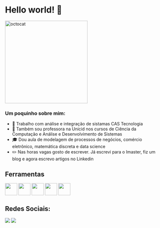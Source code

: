 # Hello world! 👋

<img width="273" alt="octocat" src="https://user-images.githubusercontent.com/15464302/144764740-cd371e94-e716-4838-85be-9315052c8a6a.png">

### Um poquinho sobre mim:

- 🏢 Trabalho com análise e integração de sistamas CAS Tecnologia
- 🏫 Também sou professora na Unicid nos cursos de Ciência da Computação e Análise e Desenvolvimento de Sistemas
- 🎓 Dou aula de modelagem de processos de negócios, comércio eletrônico, matemática discreta e data science 
- ✏️ Nas horas vagas gosto de escrever. Já escrevi para o Imaster, fiz um blog e agora escrevo artigos no Linkedin


## Ferramentas
<img src="https://cdn.jsdelivr.net/gh/devicons/devicon/icons/jupyter/jupyter-original-wordmark.svg" width="40" height="40"/> <img src="https://cdn.jsdelivr.net/gh/devicons/devicon/icons/numpy/numpy-original-wordmark.svg" width="40" height="40"/> <img src="https://cdn.jsdelivr.net/gh/devicons/devicon/icons/pandas/pandas-original-wordmark.svg" width="40" height="40"/> <img src="https://cdn.jsdelivr.net/gh/devicons/devicon/icons/python/python-original-wordmark.svg" width="40" height="40"/> <img src="https://cdn.jsdelivr.net/gh/devicons/devicon/icons/tensorflow/tensorflow-original.svg" width="40" height="40"/>

## Redes Sociais:

<div>
<a href="https://www.instagram.com/carla_olivei/" target="_blank"><img src="https://img.shields.io/badge/-Instagram-%23E4405F?style=for-the-badge&logo=instagram&logoColor=white" target="_blank"></a>
<a href="https://www.linkedin.com/in/carlaolivei/" target="_blank"><img src="https://img.shields.io/badge/-LinkedIn-%230077B5?style=for-the-badge&logo=linkedin&logoColor=white" target="_blank"></a>   
</div>

